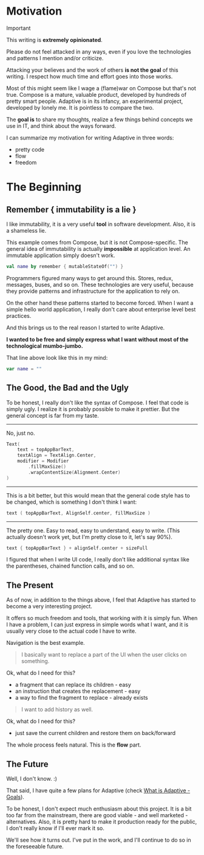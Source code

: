 # Motivation

> [!IMPORTANT]
>
> This writing is **extremely opinionated**.
>
> Please do not feel attacked in any ways, even if you love the technologies and
> patterns I mention and/or criticize.
>
> Attacking your believes and the work of others **is not the goal** of this writing.
> I respect how much time and effort goes into those works.
>
> Most of this might seem like I wage a (flame)war on Compose but that's not true. Compose is
> a mature, valuable product, developed by hundreds of pretty smart people. Adaptive
> is in its infancy, an experimental project, developed by lonely me. It is
> pointless to compare the two.
>
> The **goal is** to share my thoughts, realize a few things behind concepts we use in
> IT, and think about the ways forward.
>

I can summarize my motivation for writing Adaptive in three words:

- pretty code
- flow
- freedom

# The Beginning

## Remember { immutability is a lie }

I like immutability, it is a very useful **tool** in software development. Also, it is a shameless lie.

This example comes from Compose, but it is not Compose-specific. The general idea of immutability is actually
**impossible** at application level. An immutable application simply doesn't work.

```kotlin
val name by remember { mutableStateOf("") }
```

Programmers figured many ways to get around this. Stores, redux, messages, buses, and so on. These technologies are very
useful, because they provide patterns and infrastructure for the application to rely on.

On the other hand these patterns started to become forced. When I want a simple hello world application, I really
don't care about enterprise level best practices.

And this brings us to the real reason I started to write Adaptive.

**I wanted to be free and simply express what I want without most of the technological mumbo-jumbo.**

That line above look like this in my mind:

```kotlin
var name = ""
```

## The Good, the Bad and the Ugly

To be honest, I really don't like the syntax of Compose. I feel that code is simply ugly. I realize
it is probably possible to make it prettier. But the general concept is far from my taste.

--- 

No, just no.

```kotlin
Text(
    text = topAppBarText,
    textAlign = TextAlign.Center,
    modifier = Modifier
        .fillMaxSize()
        .wrapContentSize(Alignment.Center)
)
```

---

This is a bit better, but this would mean that the general code style has
to be changed, which is something I don't think I want:

```kotlin
text ( topAppBarText, AlignSelf.center, fillMaxSize )
```

---

The pretty one. Easy to read, easy to understand, easy to write. (This actually doesn't work yet, but
I'm pretty close to it, let's say 90%).

```kotlin
text { topAppBarText } + alignSelf.center + sizeFull
```

I figured that when I write UI code, I really don't like additional syntax like the parentheses, chained function
calls, and so on.

## The Present

As of now, in addition to the things above, I feel that Adaptive has started to become a very interesting
project.

It offers so much freedom and tools, that working with it is simply fun. When I have a problem, I can
just express in simple words what I want, and it is usually very close to the actual code I have to
write.

Navigation is the best example.

> I basically want to replace a part of the UI when the user clicks on something.

Ok, what do I need for this?

- a fragment that can replace its children - easy
- an instruction that creates the replacement - easy
- a way to find the fragment to replace - already exists

> I want to add history as well.

Ok, what do I need for this?

- just save the current children and restore them on back/forward

The whole process feels natural. This is the **flow** part.

## The Future

Well, I don't know. :)

That said, I have quite a few plans for Adaptive (check [What is Adaptive - Goals](./what-is-adaptive.md#goals)).

To be honest, I don't expect much enthusiasm about this project. It is a bit too far from the mainstream, there
are good viable - and well marketed - alternatives. Also, it is pretty hard to make it production ready for the
public, I don't really know if I'll ever mark it so.

We'll see how it turns out. I've put in the work, and I'll continue to do so in the foreseeable future.